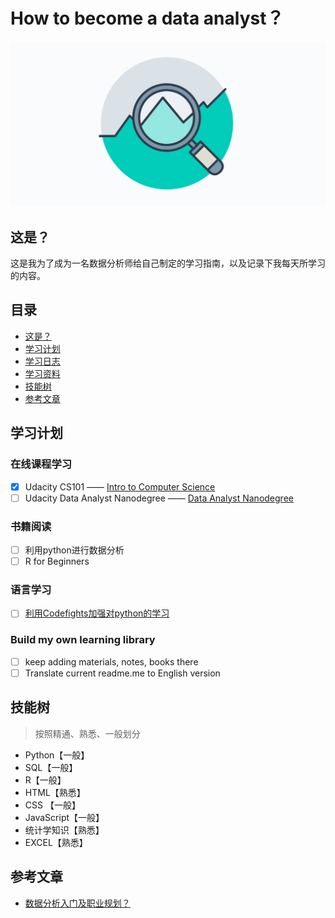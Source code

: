 # How to become a data analyst？
![Become a data analyst!](extras/Data-Analyst.png)
## 这是？
这是我为了成为一名数据分析师给自己制定的学习指南，以及记录下我每天所学习的内容。


## 目录
- [这是？](#这是)
- [学习计划](#学习计划)
- [学习日志](dailylog.md)
- [学习资料](library.md)
- [技能树](#技能树)
- [参考文章](#参考文章)



## 学习计划

### 在线课程学习
  - [x] Udacity CS101 —— [Intro to Computer Science](https://www.udacity.com/course/intro-to-computer-science--cs101)
  - [ ] Udacity Data Analyst Nanodegree —— [Data Analyst Nanodegree](https://www.udacity.com/course/data-analyst-nanodegree--nd002)

### 书籍阅读
  - [ ] 利用python进行数据分析
  - [ ] R for Beginners

### 语言学习
  - [ ] [利用Codefights加强对python的学习](https://codefights.com/)

### Build my own learning library
  - [ ] keep adding materials, notes, books there
  - [ ] Translate current readme.me to English version
## 技能树
>按照精通、熟悉、一般划分

- Python【一般】
- SQL【一般】
- R【一般】
- HTML【熟悉】
- CSS 【一般】
- JavaScript【一般】
- 统计学知识【熟悉】
- EXCEL【熟悉】

## 参考文章

- [数据分析入门及职业规划？](https://www.zhihu.com/question/28945531)
